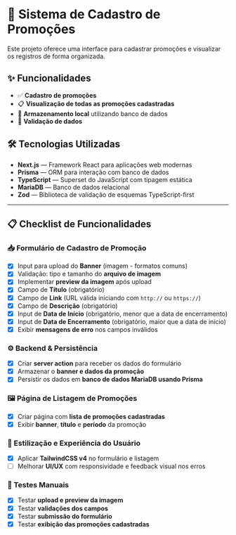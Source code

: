 # 📢 Sistema de Cadastro de Promoções

Este projeto oferece uma interface para cadastrar promoções e visualizar os registros de forma organizada.

## ✨ Funcionalidades

- ✅ **Cadastro de promoções**
- 📋 **Visualização de todas as promoções cadastradas**
- 💾 **Armazenamento local** utilizando banco de dados
- 🧾 **Validação de dados**

## 🛠 Tecnologias Utilizadas

- **Next.js** — Framework React para aplicações web modernas
- **Prisma** — ORM para interação com banco de dados
- **TypeScript** — Superset do JavaScript com tipagem estática
- **MariaDB** — Banco de dados relacional
- **Zod** — Biblioteca de validação de esquemas TypeScript-first

---

## 📋 Checklist de Funcionalidades

### 📥 Formulário de Cadastro de Promoção

- [x] Input para upload do **Banner** (imagem - formatos comuns)
- [x] Validação: tipo e tamanho do **arquivo de imagem**
- [x] Implementar **preview da imagem** após upload
- [x] Campo de **Título** (obrigatório)
- [x] Campo de **Link** (URL válida iniciando com `http://` ou `https://`)
- [x] Campo de **Descrição** (obrigatório)
- [x] Input de **Data de Início** (obrigatório, menor que a data de encerramento)
- [x] Input de **Data de Encerramento** (obrigatório, maior que a data de início)
- [x] Exibir **mensagens de erro** nos campos inválidos

### ⚙️ Backend & Persistência

- [x] Criar **server action** para receber os dados do formulário
- [x] Armazenar o **banner e dados da promoção**
- [x] Persistir os dados em **banco de dados MariaDB usando Prisma**

### 🖼️ Página de Listagem de Promoções

- [x] Criar página com **lista de promoções cadastradas**
- [x] Exibir **banner**, **título** e **período** da promoção

### 🎨 Estilização e Experiência do Usuário

- [x] Aplicar **TailwindCSS v4** no formulário e listagem
- [ ] Melhorar **UI/UX** com responsividade e feedback visual nos erros

### 🧪 Testes Manuais

- [x] Testar **upload e preview da imagem**
- [x] Testar **validações dos campos**
- [x] Testar **submissão do formulário**
- [x] Testar **exibição das promoções cadastradas**
